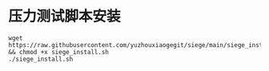 # 压力测试脚本安装

```code
wget https://raw.githubusercontent.com/yuzhouxiaogegit/siege/main/siege_install.sh && chmod +x siege_install.sh
./siege_install.sh
```
